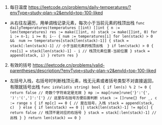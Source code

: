 1. 每日温度 https://leetcode.cn/problems/daily-temperatures/?envType=study-plan-v2&envId=top-100-liked
- 从右往左遍历，用单调栈记录元素，每次小于当前元素的栈顶出栈
`
func dailyTemperatures(temperatures []int) []int {
    n := len(temperatures)
    res := make([]int, n)
    stack := make([]int, 0)
    for i := n-1; i >= 0; i-- {
        num := temperatures[i]
        for len(stack) > 0 &&  num >= temperatures[stack[len(stack)-1]] {
            stack = stack[:len(stack)-1] // 小于当前元素的栈顶出栈 
        }
        if len(stack) > 0 {
            res[i] = stack[len(stack)-1] - i // 栈顶元素位置-当前位置
        }
        stack = append(stack, i)
    }
    return res
}
`
2. 有效的括号 https://leetcode.cn/problems/valid-parentheses/description/?envType=study-plan-v2&envId=top-100-liked
- 左括号入栈，右括号时判断栈顶元素，栈无元素或者括号类型不对直接返回，有限就括号出栈
`
func isValid(s string) bool {
    if len(s) % 2 != 0 {
        return false // 奇数个字符肯定是无效
    }
    mp := map[rune]rune{'}':'{', ')':'(',']':'['} // 这里存右括号方便后面判断
    stack := []rune{}
    for _, c := range s {
        if mp[c] == 0 { // 是左括号，入栈
            stack = append(stack, c) 
        } else {
            if len(stack) == 0 || stack[len(stack)-1] != mp[c] {
                return false // 栈顶不是对应的右括号
            }
            stack = stack[:len(stack)-1] // 出栈
        }
    }
    return len(stack) == 0
}
`